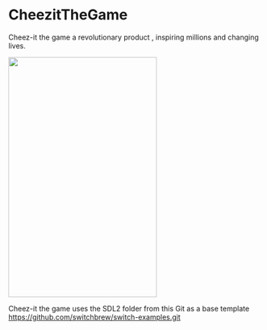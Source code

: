 # CheezitTheGame
Cheez-it the game a revolutionary product , inspiring millions and changing lives.


<img src="https://github.com/Diflic/CheezitTheGame/assets/70065767/e2f2b1e4-fe7c-4b50-9a3b-6696eb157e83=100x400" width="294" height="476">

Cheez-it the game uses the SDL2 folder from this Git as a base template
https://github.com/switchbrew/switch-examples.git
